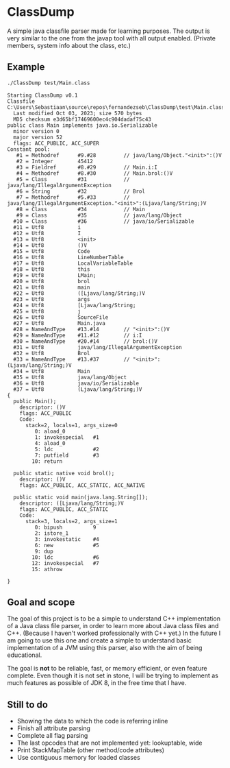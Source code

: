 # ClassDump

A simple java classfile parser made for learning purposes.
The output is very similar to the one from the javap tool with all output enabled. (Private members, system info about the class, etc.)


## Example

```bash
./ClassDump test/Main.class
```

```
Starting ClassDump v0.1
Classfile C:\Users\Sebastiaan\source\repos\fernandezseb\ClassDump\test\Main.class
  Last modified Oct 03, 2023; size 570 bytes
  MD5 checksum e3d65bf17469600ec4c904dadaf75c43
public class Main implements java.io.Serializable
  minor version 0
  major version 52
  flags: ACC_PUBLIC, ACC_SUPER
Constant pool:
   #1 = Methodref      #9.#28         // java/lang/Object."<init>":()V
   #2 = Integer        45412
   #3 = Fieldref       #8.#29         // Main.i:I
   #4 = Methodref      #8.#30         // Main.brol:()V
   #5 = Class          #31            // java/lang/IllegalArgumentException
   #6 = String         #32            // Brol
   #7 = Methodref      #5.#33         // java/lang/IllegalArgumentException."<init>":(Ljava/lang/String;)V
   #8 = Class          #34            // Main
   #9 = Class          #35            // java/lang/Object
  #10 = Class          #36            // java/io/Serializable
  #11 = Utf8           i
  #12 = Utf8           I
  #13 = Utf8           <init>
  #14 = Utf8           ()V
  #15 = Utf8           Code
  #16 = Utf8           LineNumberTable
  #17 = Utf8           LocalVariableTable
  #18 = Utf8           this
  #19 = Utf8           LMain;
  #20 = Utf8           brol
  #21 = Utf8           main
  #22 = Utf8           ([Ljava/lang/String;)V
  #23 = Utf8           args
  #24 = Utf8           [Ljava/lang/String;
  #25 = Utf8           j
  #26 = Utf8           SourceFile
  #27 = Utf8           Main.java
  #28 = NameAndType    #13.#14        // "<init>":()V
  #29 = NameAndType    #11.#12        // i:I
  #30 = NameAndType    #20.#14        // brol:()V
  #31 = Utf8           java/lang/IllegalArgumentException
  #32 = Utf8           Brol
  #33 = NameAndType    #13.#37        // "<init>":(Ljava/lang/String;)V
  #34 = Utf8           Main
  #35 = Utf8           java/lang/Object
  #36 = Utf8           java/io/Serializable
  #37 = Utf8           (Ljava/lang/String;)V
{
  public Main();
    descriptor: ()V
    flags: ACC_PUBLIC
    Code:
      stack=2, locals=1, args_size=0
         0: aload_0
         1: invokespecial   #1
         4: aload_0
         5: ldc             #2
         7: putfield        #3
        10: return

  public static native void brol();
    descriptor: ()V
    flags: ACC_PUBLIC, ACC_STATIC, ACC_NATIVE

  public static void main(java.lang.String[]);
    descriptor: ([Ljava/lang/String;)V
    flags: ACC_PUBLIC, ACC_STATIC
    Code:
      stack=3, locals=2, args_size=1
         0: bipush          9
         2: istore_1
         3: invokestatic    #4
         6: new             #5
         9: dup
        10: ldc             #6
        12: invokespecial   #7
        15: athrow

}
```


## Goal and scope

The goal of this project is to be a simple to understand C++ implementation of a Java class file parser, in order to learn more about Java class files and C++. 
(Because I haven't worked professionally with C++ yet.)
In the future I am going to use this one and create a simple to understand basic implementation of a JVM using this parser, also with the aim of being educational.

The goal is **not** to be reliable, fast, or memory efficient, or even feature complete.
Even though it is not set in stone, I will be trying to implement as much features as possible of JDK 8, in the free time that I have.

## Still to do
* Showing the data to which the code is referring inline
* Finish all attribute parsing
* Complete all flag parsing
* The last opcodes that are not implemented yet: lookuptable, wide
* Print StackMapTable (other method/code attributes)
* Use contiguous memory for loaded classes
